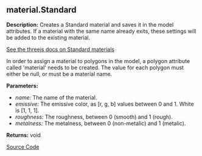 ## material.Standard  
  
  
**Description:** Creates a Standard material and saves it in the model attributes.
If a material with the same name already exits, these settings will be added to the existing material.


[See the threejs docs on Standard materials](https://threejs.org/docs/#api/en/materials/MeshStandardMaterial)


In order to assign a material to polygons in the model, a polygon attribute called 'material'
needs to be created. The value for each polygon must either be null, or must be a material name.

  
  
**Parameters:**  
  * *name:* The name of the material.  
  * *emissive:* The emissive color, as [r, g, b] values between 0 and 1. White is [1, 1, 1].  
  * *roughness:* The roughness, between 0 (smooth) and 1 (rough).  
  * *metalness:* The metalness, between 0 (non-metalic) and 1 (metalic).  
  
**Returns:** void  

[Source Code](https://github.com/design-automation/mobius-sim-funcs/blob/main/src/modules/functions/material/Standard.ts) 
